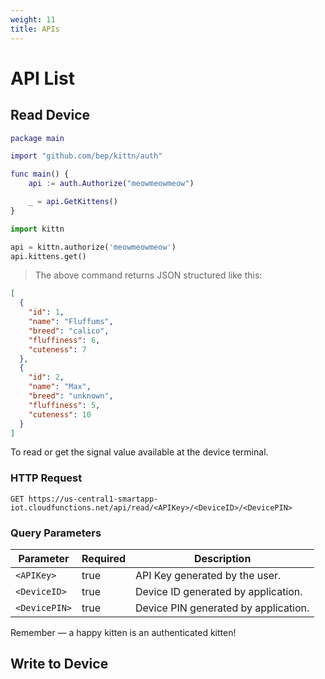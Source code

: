 ```yaml
---
weight: 11
title: APIs
---
```


# API List

## Read Device

```matlab
package main

import "github.com/bep/kittn/auth"

func main() {
	api := auth.Authorize("meowmeowmeow")

	_ = api.GetKittens()
}
```


```python
import kittn

api = kittn.authorize('meowmeowmeow')
api.kittens.get()
```

> The above command returns JSON structured like this:

```json
[
  {
    "id": 1,
    "name": "Fluffums",
    "breed": "calico",
    "fluffiness": 6,
    "cuteness": 7
  },
  {
    "id": 2,
    "name": "Max",
    "breed": "unknown",
    "fluffiness": 5,
    "cuteness": 10
  }
]
```

To read or get the signal value available at the device terminal.

### HTTP Request

`GET https://us-central1-smartapp-iot.cloudfunctions.net/api/read/<APIKey>/<DeviceID>/<DevicePIN>`

### Query Parameters

Parameter | Required | Description
--------- | ------- | -----------
`<APIKey>` | true | API Key generated by the user.
`<DeviceID>` | true | Device ID generated by application.
`<DevicePIN>`| true | Device PIN generated by application.

<aside class="success">
Remember — a happy kitten is an authenticated kitten!
</aside>

## Write to Device